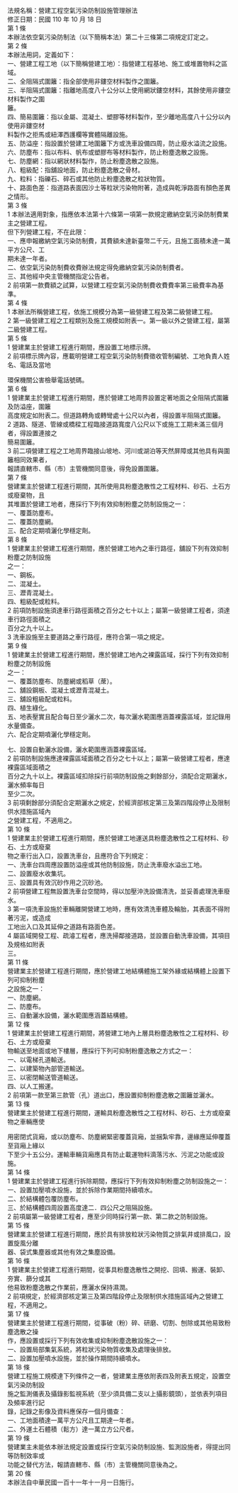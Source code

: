 法規名稱：營建工程空氣污染防制設施管理辦法  
修正日期：民國 110 年 10 月 18 日  
第 1 條  
本辦法依空氣污染防制法（以下簡稱本法）第二十三條第二項規定訂定之。  
第 2 條  
本辦法用詞，定義如下：  
一、營建工程工地（以下簡稱營建工地）：指營建工程基地、施工或堆置物料之區域。  
二、全阻隔式圍籬：指全部使用非鏤空材料製作之圍籬。  
三、半阻隔式圍籬：指離地高度八十公分以上使用網狀鏤空材料，其餘使用非鏤空材料製作之圍  
籬。  
四、簡易圍籬：指以金屬、混凝土、塑膠等材料製作，至少離地高度八十公分以內使用非鏤空材  
料製作之拒馬或紐澤西護欄等實體隔離設施。  
五、防溢座：指設置於營建工地圍籬下方或洗車設備四周，防止廢水溢流之設施。  
六、防塵布：指以布料、帆布或塑膠布等材料製作，防止粉塵逸散之設施。  
七、防塵網：指以網狀材料製作，防止粉塵逸散之設施。  
八、粗級配：指舖設地面，防止粉塵逸散之骨材。  
九、粒料：指礫石、碎石或其他防止粉塵逸散之粒狀物質。  
十、路面色差：指道路表面因沙土等粒狀污染物附著，造成與乾淨路面有顏色差異之情形。  
第 3 條  
1 本辦法適用對象，指應依本法第十六條第一項第一款規定繳納空氣污染防制費業主之營建工程。  
但下列營建工程，不在此限：  
一、應申報繳納空氣污染防制費，其費額未達新臺幣二千元，且施工面積未達一萬平方公尺、工  
期未達一年者。  
二、依空氣污染防制費收費辦法規定得免繳納空氣污染防制費者。  
三、其他經中央主管機關指定公告者。  
2 前項第一款費額之試算，以營建工程空氣污染防制費收費費率第三級費率為基準。  
第 4 條  
1 本辦法所稱營建工程，依施工規模分為第一級營建工程及第二級營建工程。  
2 第一級營建工程之工程類別及施工規模如附表一。第一級以外之營建工程，屬第二級營建工程。  
第 5 條  
1 營建業主於營建工程進行期間，應設置工地標示牌。  
2 前項標示牌內容，應載明營建工程空氣污染防制費徵收管制編號、工地負責人姓名、電話及當地  


環保機關公害檢舉電話號碼。  
第 6 條  
1 營建業主於營建工程進行期間，應於營建工地周界設置定著地面之全阻隔式圍籬及防溢座，圍籬  
高度規定如附表二。但道路轉角或轉彎處十公尺以內者，得設置半阻隔式圍籬。  
2 道路、隧道、管線或橋樑工程臨接道路寬度八公尺以下或施工工期未滿三個月者，得設置連接之  
簡易圍籬。  
3 前二項營建工程之工地周界臨接山坡地、河川或湖泊等天然屏障或其他具有與圍籬相同效果者，  
報請直轄市、縣（市）主管機關同意後，得免設置圍籬。  
第 7 條  
營建業主於營建工程進行期間，其所使用具粉塵逸散性之工程材料、砂石、土石方或廢棄物，且  
其堆置於營建工地者，應採行下列有效抑制粉塵之防制設施之一：  
一、覆蓋防塵布。  
二、覆蓋防塵網。  
三、配合定期噴灑化學穩定劑。  
第 8 條  
1 營建業主於營建工程進行期間，應於營建工地內之車行路徑，舖設下列有效抑制粉塵之防制設施  
之一：  
一、鋼板。  
二、混凝土。  
三、瀝青混凝土。  
四、粗級配或粒料。  
2 前項防制設施須達車行路徑面積之百分之七十以上；屬第一級營建工程者，須達車行路徑面積之  
百分之九十以上。  
3 洗車設施至主要道路之車行路徑，應符合第一項之規定。  
第 9 條  
1 營建業主於營建工程進行期間，應於營建工地內之裸露區域，採行下列有效抑制粉塵之防制設施  
之一：  
一、覆蓋防塵布、防塵網或稻草（蓆）。  
二、舖設鋼板、混凝土或瀝青混凝土。  
三、舖設粗級配或粒料。  
四、植生綠化。  
五、地表壓實且配合每日至少灑水二次，每次灑水範圍應涵蓋裸露區域，並記錄用水量備查。  
六、配合定期噴灑化學穩定劑。  


七、設置自動灑水設備，灑水範圍應涵蓋裸露區域。  
2 前項防制設施應達裸露區域面積之百分之七十以上；屬第一級營建工程者，應達裸露區域面積之  
百分之九十以上。裸露區域扣除採行前項防制設施之剩餘部分，須配合定期灑水，灑水頻率每日  
至少二次。  
3 前項剩餘部分須配合定期灑水之規定，於經濟部核定第三及第四階段停止及限制供水措施區域內  
之營建工程，不適用之。  
第 10 條  
1 營建業主於營建工程進行期間，應於營建工地運送具粉塵逸散性之工程材料、砂石、土方或廢棄  
物之車行出入口，設置洗車台，且應符合下列規定：  
一、洗車台四周應設置防溢座或其他防制設施，防止洗車廢水溢出工地。  
二、設置廢水收集坑。  
三、設置具有效沉砂作用之沉砂池。  
2 前項營建工程無設置洗車台空間時，得以加壓沖洗設備清洗，並妥善處理洗車廢水。  
3 第一項洗車設施於車輛離開營建工地時，應有效清洗車體及輪胎，其表面不得附著污泥，或造成  
工地出入口及其延伸之道路有路面色差。  
4 屬區域開發工程、疏濬工程者，應洗掃鄰接道路，並設置自動洗車設備，其項目及規格如附表  
三。  
第 11 條  
營建業主於營建工程進行期間，應於營建工地結構體施工架外緣或結構體上設置下列可抑制粉塵  
之設施之一：  
一、防塵網。  
二、防塵布。  
三、自動灑水設備，灑水範圍應涵蓋結構體。  
第 12 條  
1 營建業主於營建工程進行期間，將營建工地內上層具粉塵逸散性之工程材料、砂石、土方或廢棄  
物輸送至地面或地下樓層，應採行下列可抑制粉塵逸散之方式之一：  
一、以電梯孔道輸送。  
二、以建築物內部管道輸送。  
三、以密閉輸送管道輸送。  
四、以人工搬運。  
2 前項第一款至第三款管（孔）道出口，應設置抑制粉塵逸散之圍籬並灑水。  
第 13 條  
營建業主於營建工程進行期間，運輸具粉塵逸散性之工程材料、砂石、土方或廢棄物之車輛應使  


用密閉式貨廂，或以防塵布、防塵網緊密覆蓋貨廂，並捆紮牢靠，邊緣應延伸覆蓋至貨廂上緣以  
下至少十五公分。運輸車輛貨廂應具有防止載運物料滴落污水、污泥之功能或設施。  
第 14 條  
1 營建業主於營建工程進行拆除期間，應採行下列有效抑制粉塵之防制設施之一：  
一、設置加壓噴水設施，並於拆除作業期間持續噴水。  
二、於結構體包覆防塵布。  
三、於結構體四周設置高度達二．四公尺之阻隔設施。  
2 前項屬第一級營建工程者，應至少同時採行第一款、第二款之防制設施。  
第 15 條  
營建業主於營建工程進行期間，應於具有排放粒狀污染物質之排氣井或排風口，設置旋風分離  
器、袋式集塵器或其他有效之集塵設備。  
第 16 條  
1 營建業主於營建工程進行期間，從事具粉塵逸散性之開挖、回填、搬運、裝卸、夯實、篩分或其  
他易致粉塵逸散之作業前，應灑水保持濕潤。  
2 前項規定，於經濟部核定第三及第四階段停止及限制供水措施區域內之營建工程，不適用之。  
第 17 條  
營建業主於營建工程進行期間，從事破（粉）碎、研磨、切割、刨除或其他易致粉塵逸散之操  
作，應設置或採行下列有效收集或抑制粉塵逸散設施之一：  
一、設置局部集氣系統，將粒狀污染物質收集及處理後排放。  
二、設置加壓噴水設施，並於操作期間持續噴水。  
第 18 條  
營建工程施工規模達下列條件之一者，營建業主應依附表四及附表五規定，設置空氣污染防制設  
施之監測儀表及攝錄影監視系統（至少須具備二支以上攝影鏡頭），並依表列項目及頻率進行記  
錄，記錄之影像及資料應保存一個月備查：  
一、工地面積達一萬平方公尺且工期達一年者。  
二、外運土石體積（鬆方）達一萬立方公尺者。  
第 19 條  
營建業主未能依本辦法規定設置或採行空氣污染防制設施、監測設施者，得提出同等防制效率或  
功能之替代方法，報請直轄市、縣（市）主管機關同意後為之。  
第 20 條  
本辦法自中華民國一百十一年十一月一日施行。  


